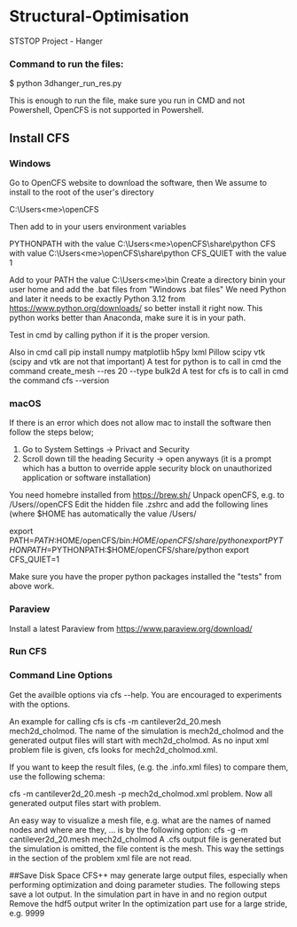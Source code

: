 # Structural-Optimisation
STSTOP Project - Hanger

### Command to run the files:

$ python 3dhanger_run_res.py

This is enough to run the file, make sure you run in CMD and not Powershell, OpenCFS is not supported in Powershell.


## Install CFS

### Windows

Go to OpenCFS website to download the software, then
We assume to install to the root of the user's directory

C:\Users\<me>\openCFS

Then add to in your users environment variables

PYTHONPATH with the value C:\Users\<me>\openCFS\share\python
CFS with value C:\Users\<me>\openCFS\share\python
CFS_QUIET with the value 1

Add to your PATH the value  C:\Users\<me>\bin
Create a directory binin your user home and add the .bat files from "Windows .bat files"
We need Python and later it needs to be exactly Python 3.12 from https://www.python.org/downloads/ so better install it right now. 
This python works better than Anaconda, make sure it is in your path.

Test in cmd by calling python if it is the proper version.

Also in cmd call pip install numpy matplotlib h5py lxml Pillow scipy vtk (scipy and vtk are not that important)
A test for python is to call in cmd the command create_mesh --res 20 --type bulk2d
A test for cfs is to call in cmd the command cfs --version

### macOS

If there is an error which does not allow mac to install the software then follow the steps below;
1. Go to System Settings -> Privact and Security
2. Scroll down till the heading Security -> open anyways (it is a prompt which has a button to override apple security block on unauthorized application or software installation)

You need homebre installed from https://brew.sh/
Unpack openCFS, e.g. to /Users/<ME>/openCFS
Edit the hidden file .zshrc and add the following lines (where $HOME has automatically the value /Users/<ME>

export PATH=$PATH:$HOME/openCFS/bin:$HOME/openCFS/share/python
export PYTHONPATH=$PYTHONPATH:$HOME/openCFS/share/python
export CFS_QUIET=1

Make sure you have the proper python packages installed the "tests" from above work.

### Paraview
Install a latest Paraview from https://www.paraview.org/download/

### Run CFS

### Command Line Options

Get the availble options via cfs --help. You are encouraged to experiments with the options.

An example for calling cfs is cfs -m cantilever2d_20.mesh mech2d_cholmod. The name of the simulation is mech2d_cholmod and the generated output files will start with mech2d_cholmod. As no input xml problem file is given, cfs looks for mech2d_cholmod.xml.

If you want to keep the result files, (e.g. the .info.xml files) to compare them, use the following schema:

cfs -m cantilever2d_20.mesh -p mech2d_cholmod.xml problem. Now all generated output files start with problem.

An easy way to visualize a mesh file, e.g. what are the names of named nodes and where are they, ... is by the following option:
cfs -g -m cantilever2d_20.mesh mech2d_cholmod
A .cfs output file is generated but the simulation is omitted, the file content is the mesh. This way the settings in the <pde> section of the problem xml file are not read. 

##Save Disk Space
CFS++ may generate large output files, especially when performing optimization and doing parameter studies. The following steps save a lot output.
In the simulation part in <storeResults> have in <nodeResult> and <elemResult> no region output
Remove the hdf5 output writer
In the optimization part use for <commit> a large stride, e.g. 9999
